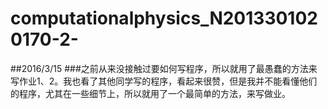 # computationalphysics_N2013301020170-2-
##2016/3/15
###之前从来没接触过要如何写程序，所以就用了最愚蠢的方法来写作业1、2。我也看了其他同学写的程序，看起来很赞，但是我并不能看懂他们的程序，尤其在一些细节上，所以就用了一个最简单的方法，来写做业。
